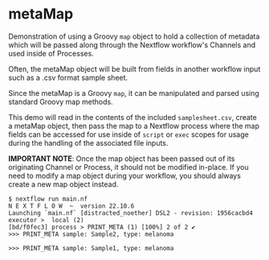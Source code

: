 # metaMap

Demonstration of using a Groovy `map` object to hold a collection of metadata which will be passed along through the Nextflow workflow's Channels and used inside of Processes.

Often, the metaMap object will be built from fields in another workflow input such as a .csv format sample sheet. 

Since the metaMap is a Groovy `map`, it can be manipulated and parsed using standard Groovy map methods. 

This demo will read in the contents of the included `samplesheet.csv`, create a metaMap object, then pass the map to a Nextflow process where the map fields can be accessed for use inside of `script` or `exec` scopes for usage during the handling of the associated file inputs.

**IMPORTANT NOTE**: Once the map object has been passed out of its originating Channel or Process, it should not be modified in-place. If you need to modify a map object during your workflow, you should always create a new map object instead.

```
$ nextflow run main.nf
N E X T F L O W  ~  version 22.10.6
Launching `main.nf` [distracted_noether] DSL2 - revision: 1956cacbd4
executor >  local (2)
[bd/f0fec3] process > PRINT_META (1) [100%] 2 of 2 ✔
>>> PRINT_META sample: Sample2, type: melanoma

>>> PRINT_META sample: Sample1, type: melanoma
```

